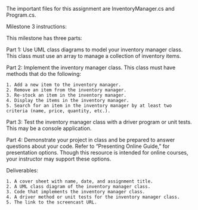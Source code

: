 The important files for this assignment are InventoryManager.cs and Program.cs.

Milestone 3 instructions:

This milestone has three parts:

Part 1: Use UML class diagrams to model your inventory manager class. This class must use an array to manage a collection of inventory items.

Part 2: Implement the inventory manager class. This class must have methods that do the following:

	1. Add a new item to the inventory manager.
	2. Remove an item from the inventory manager.
	3. Re-stock an item in the inventory manager.
	4. Display the items in the inventory manager.
	5. Search for an item in the inventory manager by at least two criteria (name, price, quantity, etc.).

Part 3: Test the inventory manager class with a driver program or unit tests. This may be a console application.

Part 4: Demonstrate your project in class and be prepared to answer questions about your code. Refer to “Presenting Online Guide,” for presentation options. Though this resource is intended for online courses, your instructor may support these options.

Deliverables:

	1. A cover sheet with name, date, and assignment title.
	2. A UML class diagram of the inventory manager class.
	3. Code that implements the inventory manager class.
	4. A driver method or unit tests for the inventory manager class.
	5. The link to the screencast URL.
